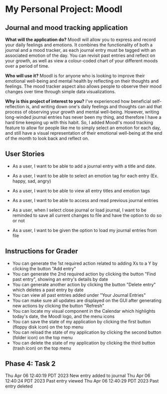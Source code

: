 # My Personal Project: MoodI

## Journal and mood tracking application

**What will the application do?**
MoodI will allow you to express and record your daily feelings and emotions. It combines the functionality of both
a journal and a mood tracker, as each journal entry must be tagged with an associated emotion of the day. You can 
revisit past entries and reflect on your growth, as well as view a colour-coded chart of your different moods over
a period of time.

**Who will use it?**
MoodI is for anyone who is looking to improve their emotional well-being and mental health by reflecting on their 
thoughts and feelings. The mood tracker aspect also allows people to observe their mood changes over time through
simple data visualizations.

**Why is this project of interest to you?**
I've experienced how beneficial self-reflection is, and writing down one's daily feelings and thoughts can aid that
process of observing your growth and mental well-being. However, writing long-winded journal entries has
never been my thing, and therefore I have a hard time keeping up with this habit. So, I added MoodI's mood 
tracking feature to allow for people like me to simply select an emotion for each day, and still have a visual 
representation of their emotional well-being at the end of the month to look back and reflect on. 

## User Stories
- As a user, I want to be able to add a journal entry with a title and date.
- As a user, I want to be able to select an emotion tag for each entry (Ex. happy, sad, angry)
- As a user, I want to be able to view all entry titles and emotion tags
- As a user, I want to be able to access and read previous journal entries

- As a user, when I select close journal or load journal, I want to be reminded to save all current changes to file 
and have the option to do so or not
- As a user, I want to be given the option to load my journal entries from file

## Instructions for Grader
- You can generate the 1st required action related to adding Xs to a Y by clicking the button "Add entry"
- You can generate the 2nd required action by clicking the button "Find past entry", showing an entry's details by date
- You can generate another action by clicking the button "Delete entry" which deletes a past entry by date
- You can view all past entries added under "Your Journal Entries"
- You can make sure all updates are displayed on the GUI after generating new actions by clicking the button "Refresh"
- You can locate my visual component in the Calendar which highlights today's date, the MoodI logo, and the menu icons
- You can save the state of my application by clicking the first button (floppy disk icon) on the top menu
- You can reload the state of my application by clicking the second button (folder icon) on the top menu
- You can delete the state of my application by clicking the third button (trash icon) on the top menu

## Phase 4: Task 2
Thu Apr 06 12:40:19 PDT 2023
New entry added to journal
Thu Apr 06 12:40:24 PDT 2023
Past entry viewed
Thu Apr 06 12:40:29 PDT 2023
Past entry deleted